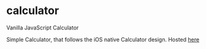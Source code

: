 # calculator
Vanilla JavaScript Calculator

Simple Calculator, that follows the iOS native Calculator design. Hosted [here](https://yashsingh15.github.io/calculator/)
